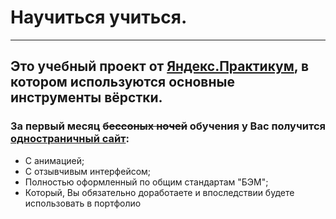 # Научиться учиться.
------
## Это **учебный** проект от [Яндекс.Практикум](https://praktikum.yandex.ru/), в котором используются основные инструменты вёрстки.

### За первый месяц ~~бессоных ночей~~ обучения у Вас получится [одностраничный сайт](https://lookatmixer.github.io/how-to-learn/):
* С анимацией;
* С отзывчивым интерфейсом;
* Полностью оформленный по общим стандартам "БЭМ";
* Который, Вы обязательно доработаете и впоследствии будете использовать в портфолио

